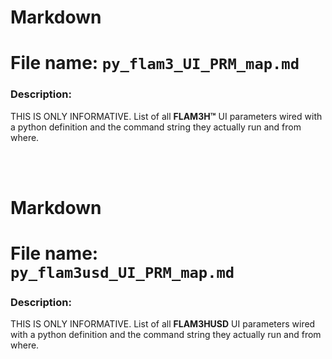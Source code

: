 # Markdown
# File name:    `py_flam3_UI_PRM_map.md`
### Description:
THIS IS ONLY INFORMATIVE. List of all **FLAM3H™** UI parameters wired with a python definition and the command string they actually run and from where.

<br>
<br>

# Markdown
# File name:    `py_flam3usd_UI_PRM_map.md`
### Description:
THIS IS ONLY INFORMATIVE. List of all **FLAM3HUSD** UI parameters wired with a python definition and the command string they actually run and from where.